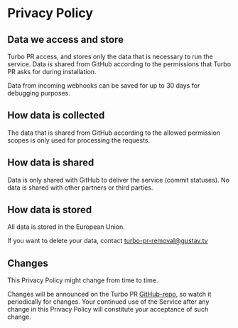 # Privacy Policy

## Data we access and store

Turbo PR access, and stores only the data that is necessary to run the service. Data is shared from GitHub according to the permissions that Turbo PR asks for during installation.

Data from incoming webhooks can be saved for up to 30 days for debugging purposes.

## How data is collected

The data that is shared from GitHub according to the allowed permission scopes is only used for processing the requests.

## How data is shared

Data is only shared with GitHub to deliver the service (commit statuses). No data is shared with other partners or third parties.

## How data is stored

All data is stored in the European Union.

If you want to delete your data, contact turbo-pr-removal@gustav.tv

## Changes

This Privacy Policy might change from time to time.

Changes will be announced on the Turbo PR [GitHub-repo](https://github.com/zegl/turbo-pr), so watch it periodically for changes.
Your continued use of the Service after any change in this Privacy Policy will constitute your acceptance of such change.